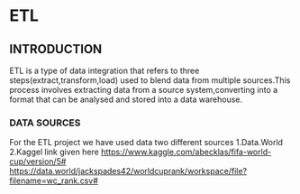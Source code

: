 # ETL

## INTRODUCTION
ETL is a type of data integration that refers to three steps(extract,transform,load) used to blend data from multiple sources.This process involves extracting data from a source system,converting into a format that can be analysed and stored into a data warehouse.

### DATA SOURCES 
For the ETL project we have used data two different sources
1.Data.World
2.Kaggel
       link given here  https://www.kaggle.com/abecklas/fifa-world-cup/version/5#
                        https://data.world/jackspades42/worldcuprank/workspace/file?filename=wc_rank.csv#
                        



